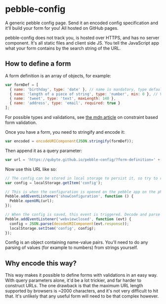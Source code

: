 # pebble-config

A generic pebble config page. Send it an encoded config specification and it'll build your form for you! All hosted on GitHub pages.

pebble-config does not track you, is hosted over HTTPS, and has no server component. It's all static files and client side JS. You tell the JavaScript app what your form contains by the search string of the URL.

## How to define a form

A form definition is an array of objects, for example:

```javascript
var formDef = [
  { name: 'birthday', type: 'date' }, // name is mandatory, type defaults to text.
  { name: 'length of a piece of string', type: 'number', min: 0 }, // Validations!
  { name: 'tweet', type: 'text', maxLength: 140 },
  { name: 'address', type: 'email', required: true }
];
```

For possible types and validations, see [the mdn article](https://developer.mozilla.org/en-US/docs/Web/Guide/HTML/HTML5/Constraint_validation) on constraint based form validation.

Once you have a form, you need to stringify and encode it:

```javascript
var encoded = encodeURIComponent(JSON.stringify(formDef));
```

Then append it as a query parameter:

```javascript
var url = 'https://qubyte.github.io/pebble-config/?form-definition=' + encoded;
```

Now use this URL like so:

```javascript
// The config can be stored in local storage to persist it, so try to read it from there.
var config = localStorage.getItem('config');

// This is when the configuration is opened on the pebble app on the phone.
Pebble.addEventListener('showConfiguration', function () {
  Pebble.openURL(url);
});

// When the config is saved, this event is triggered. Decode and parse it, then store.
Pebble.addEventListener('webviewclosed', function (evt) {
  config = JSON.parse(decodeURIComponent(evt.response));
  localStorage.setItem('config', config);
});
```

Config is an object containing name-value pairs. You'll need to do any parsing of values (for example to numbers) from strings yourself.

## Why encode this way?

This way makes it possible to define forms with validations in an easy way. With query parameters alone, it'd be a lot trickier, and far harder to construct URLs. The one drawback is that the maximum URL length supported by browsers is ~2000 characters, and it's not very difficult to hit that. It's unlikely that any useful form will need to be that complex however.
